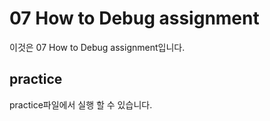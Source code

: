 
07 How to Debug assignment
===============================
이것은 07 How to Debug assignment입니다.



practice
-------------------------
practice파일에서 실행 할 수 있습니다.
